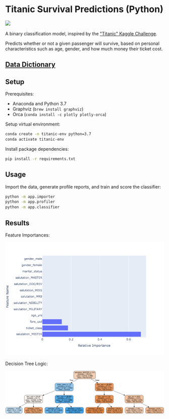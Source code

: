 # Titanic Survival Predictions (Python)

![](https://media.nationalgeographic.org/assets/photos/000/273/27302.jpg)

A binary classification model, inspired by the ["Titanic" Kaggle Challenge](https://www.kaggle.com/c/titanic).

Predicts whether or not a given passenger will survive, based on personal characteristics such as age, gender, and how much money their ticket cost.


## [Data Dictionary](DATA.md)

## Setup

Prerequisites:

  + Anaconda and Python 3.7
  + Graphviz (`brew install graphviz`)
  + Orca (`conda install -c plotly plotly-orca`)

Setup virtual environment:

```sh
conda create -n titanic-env python=3.7
conda activate titanic-env
```

Install package dependencies:

```sh
pip install -r requirements.txt
```

## Usage

Import the data, generate profile reports, and train and score the classifier:

```sh
python -m app.importer
python -m app.profiler
python -m app.classifier
```

## Results

Feature Importances:

![](/reports/feature_importances.png)


Decision Tree Logic:

![](/reports/decision_tree.png)
